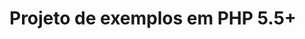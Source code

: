 ﻿# Projeto de exemplos em PHP 5.5+

<!-- link to version in English -->
<div data-alt-locales="en-us"></div>
